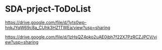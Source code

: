 # SDA-prject-ToDoList

https://drive.google.com/file/d/1yts0wp-hnkJYqW69c8a_CUhk3HZ1TWEa/view?usp=sharing

https://drive.google.com/file/d/1zHsQZ4pko2uAE0jbh7f22X7PzRCZJPCV/view?usp=sharing
